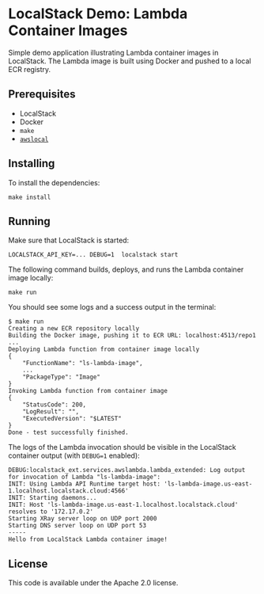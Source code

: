 # LocalStack Demo: Lambda Container Images

Simple demo application illustrating Lambda container images in LocalStack. The Lambda image is built using Docker and pushed to a local ECR registry.

## Prerequisites

* LocalStack
* Docker
* `make`
* [`awslocal`](https://github.com/localstack/awscli-local)

## Installing

To install the dependencies:
```
make install
```

## Running

Make sure that LocalStack is started:
```
LOCALSTACK_API_KEY=... DEBUG=1  localstack start
```

The following command builds, deploys, and runs the Lambda container image locally:

```
make run
```

You should see some logs and a success output in the terminal:
```
$ make run
Creating a new ECR repository locally
Building the Docker image, pushing it to ECR URL: localhost:4513/repo1
...
Deploying Lambda function from container image locally
{
    "FunctionName": "ls-lambda-image",
    ...
    "PackageType": "Image"
}
Invoking Lambda function from container image
{
    "StatusCode": 200,
    "LogResult": "",
    "ExecutedVersion": "$LATEST"
}
Done - test successfully finished.
```

The logs of the Lambda invocation should be visible in the LocalStack container output (with `DEBUG=1` enabled):
```
DEBUG:localstack_ext.services.awslambda.lambda_extended: Log output for invocation of Lambda "ls-lambda-image":
INIT: Using Lambda API Runtime target host: 'ls-lambda-image.us-east-1.localhost.localstack.cloud:4566'
INIT: Starting daemons...
INIT: Host 'ls-lambda-image.us-east-1.localhost.localstack.cloud' resolves to '172.17.0.2'
Starting XRay server loop on UDP port 2000
Starting DNS server loop on UDP port 53
-----
Hello from LocalStack Lambda container image!
```

## License

This code is available under the Apache 2.0 license.

